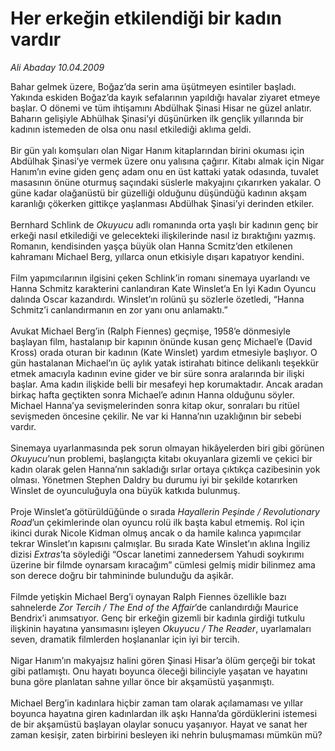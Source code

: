 # Her erkeğin etkilendiği bir kadın vardır

*Ali Abaday 10.04.2009*

<div class="taraf_structure_2col_1zq">
<div class="margen_n">



 <p>Bahar gelmek üzere, Boğaz’da serin ama üşütmeyen esintiler başladı. Yakında eskiden Boğaz’da kayık sefalarının yapıldığı havalar ziyaret etmeye başlar. O dönemi ve tüm ihtişamını Abdülhak Şinasi Hisar ne güzel anlatır. Baharın gelişiyle Abhülhak Şinasi’yi düşünürken ilk gençlik yıllarında bir kadının istemeden de olsa onu nasıl etkilediği aklıma geldi. <br/><br/>Bir gün yalı komşuları olan Nigar Hanım kitaplarından birini okuması için Abdülhak Şinasi’ye vermek üzere onu yalısına çağırır. Kitabı almak için Nigar Hanım’ın evine giden genç adam onu en üst kattaki yatak odasında, tuvalet masasının önüne oturmuş saçındaki süslerle makyajını çıkarırken yakalar. O güne kadar olağanüstü bir güzelliği olduğunu düşündüğü kadının akşam karanlığı çökerken gittikçe yaşlanması Abdülhak Şinasi’yi derinden etkiler. <br/><br/>Bernhard Schlink de <i>Okuyucu</i> adlı romanında orta yaşlı bir kadının genç bir erkeği nasıl etkilediği ve gelecekteki ilişkilerinde nasıl iz bıraktığını yazmış. Romanın, kendisinden yaşça büyük olan Hanna Scmitz’den etkilenen kahramanı Michael Berg, yıllarca onun etkisiyle dışarı kapatıyor kendini. <br/><br/>Film yapımcılarının ilgisini çeken Schlink’in romanı sinemaya uyarlandı ve Hanna Schmitz karakterini canlandıran Kate Winslet’a En İyi Kadın Oyuncu dalında Oscar kazandırdı. Winslet’ın rolünü şu sözlerle özetledi, “Hanna Schmitz’i canlandırmanın en zor yanı onu anlamaktı.” <br/><br/>Avukat Michael Berg’in (Ralph Fiennes) geçmişe, 1958’e dönmesiyle başlayan film, hastalanıp bir kapının önünde kusan genç Michael’e (David Kross) orada oturan bir kadının (Kate Winslet) yardım etmesiyle başlıyor. O gün hastalanan Michael’ın üç aylık yatak istirahatı bitince delikanlı teşekkür etmek amacıyla kadının evine gider ve bir süre sonra aralarında bir ilişki başlar. Ama kadın ilişkide belli bir mesafeyi hep korumaktadır. Ancak aradan birkaç hafta geçtikten sonra Michael’e adının Hanna olduğunu söyler. Michael Hanna’ya sevişmelerinden sonra kitap okur, sonraları bu ritüel sevişmeden öncesine çekilir. Ne var ki Hanna’nın uzaklığının bir sebebi vardır. <br/><br/>Sinemaya uyarlanmasında pek sorun olmayan hikâyelerden biri gibi görünen <i>Okuyucu</i>’nun problemi, başlangıçta kitabı okuyanlara gizemli ve çekici bir kadın olarak gelen Hanna’nın sakladığı sırlar ortaya çıktıkça cazibesinin yok olması. Yönetmen Stephen Daldry bu durumu iyi bir şekilde kotarırken Winslet de oyunculuğuyla ona büyük katkıda bulunmuş. <br/><br/>Proje Winslet’a götürüldüğünde o sırada <i>Hayallerin Peşinde / Revolutionary Road</i>’un çekimlerinde olan oyuncu rolü ilk başta kabul etmemiş. Rol için ikinci durak Nicole Kidman olmuş ancak o da hamile kalınca yapımcılar tekrar Winslet’ın kapısını çalmışlar. Bu sırada Kate Winslet’ın aklına İngiliz dizisi<i> Extras</i>’ta söylediği “Oscar lanetimi zannedersem Yahudi soykırımı üzerine bir filmde oynarsam kıracağım” cümlesi gelmiş midir bilinmez ama son derece doğru bir tahmininde bulunduğu da aşikâr. <br/><br/>Filmde yetişkin Michael Berg’i oynayan Ralph Fiennes özellikle bazı sahnelerde <i>Zor Tercih / The End of the Affair</i>’de canlandırdığı Maurice Bendrix’i anımsatıyor. Genç bir erkeğin gizemli bir kadınla girdiği tutkulu ilişkinin hayatına yansımasını işleyen <i>Okuyucu / The Reader</i>, uyarlamaları seven, dramatik filmlerden hoşlananlar için iyi bir tercih. <br/><br/>Nigar Hanım’ın makyajsız halini gören Şinasi Hisar’a ölüm gerçeği bir tokat gibi patlamıştı. Onu hayatı boyunca öleceği bilinciyle yaşatan ve hayatını buna göre planlatan sahne yıllar önce bir akşamüstü yaşanmıştı. <br/><br/>Michael Berg’in kadınlara hiçbir zaman tam olarak açılamaması ve yıllar boyunca hayatına giren kadınlardan ilk aşkı Hanna’da gördüklerini istemesi de bir akşamüstü başlayan olaylar sonucu yaşanıyor. Hayat ve sanat her zaman kesişir, zaten birbirini besleyen iki nehrin buluşmaması mümkün mü?</p>
<br/>
<br/>
<br/>



<br/>


<div id="taraf_not">
</div>

</div>


</div>
